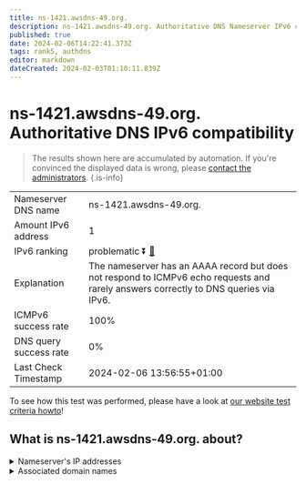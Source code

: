 ```yaml
---
title: ns-1421.awsdns-49.org.
description: ns-1421.awsdns-49.org. Authoritative DNS Nameserver IPv6 compatibility
published: true
date: 2024-02-06T14:22:41.373Z
tags: rank5, authdns
editor: markdown
dateCreated: 2024-02-03T01:10:11.839Z
---
```


# ns-1421.awsdns-49.org. Authoritative DNS IPv6 compatibility

> The results shown here are accumulated by automation. If you're convinced the displayed data is wrong, please [contact the administrators](/howto/chat). 
{.is-info}




|   |   |
| - | - |
| Nameserver DNS name | ns-1421.awsdns-49.org.
| Amount IPv6 address | 1
| IPv6 ranking | problematic :arrow_double_down: [🔗](/howto/ranking) |
| Explanation | The nameserver has an AAAA record but does not respond to ICMPv6 echo requests and rarely answers correctly to DNS queries via IPv6. |
| ICMPv6 success rate | 100%|
| DNS query success rate | 0% |
| Last Check Timestamp | 2024-02-06 13:56:55+01:00 |

To see how this test was performed, please have a look at [our website test criteria howto](/howto/testcriteria/authdns)!


## What is ns-1421.awsdns-49.org. about?




<details>
<summary>Nameserver's IP addresses</summary>

2600:9000:5305:8d00::1

</details>



<details>
<summary>Associated domain names</summary>

www.ign.com

</details>
